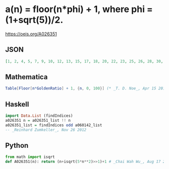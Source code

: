 # a\(n\) \= floor\(n\*phi\) \+ 1, where phi \= \(1\+sqrt\(5\)\)/2\.
https://oeis.org/A026351
## JSON
```JSON
[1, 2, 4, 5, 7, 9, 10, 12, 13, 15, 17, 18, 20, 22, 23, 25, 26, 28, 30, 31, 33, 34, 36, 38, 39, 41, 43, 44, 46, 47, 49, 51, 52, 54, 56, 57, 59, 60, 62, 64, 65, 67, 68, 70, 72, 73, 75, 77, 78, 80, 81, 83, 85, 86, 88, 89, 91, 93, 94, 96, 98, 99]
```
## Mathematica
```Mathematica
Table[Floor[n*GoldenRatio] + 1, {n, 0, 100}] (* _T. D. Noe_, Apr 15 2011 *)
```
## Haskell
```Haskell
import Data.List (findIndices)
a026351 n = a026351_list !! n
a026351_list = findIndices odd a060142_list
-- _Reinhard Zumkeller_, Nov 26 2012
```
## Python
```Python
from math import isqrt
def A026351(n): return (n+isqrt(5*n**2)>>1)+1 # _Chai Wah Wu_, Aug 17 2022
```
